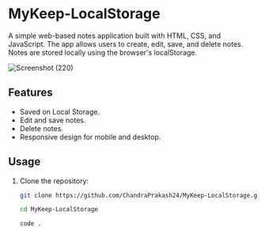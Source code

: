 # MyKeep-LocalStorage

A simple web-based notes application built with HTML, CSS, and JavaScript. The app allows users to create, edit, save, and delete notes. Notes are stored locally using the browser's localStorage.

![Screenshot (220)](https://github.com/ChandraPrakash24/MyKeep-LocalStorage/assets/107044253/531b9d6e-e1fd-419f-a3e4-88d037d8841b)


## Features

- Saved on Local Storage.
- Edit and save notes.
- Delete notes.
- Responsive design for mobile and desktop.

## Usage

1. Clone the repository:

   ```bash
   git clone https://github.com/ChandraPrakash24/MyKeep-LocalStorage.git

   cd MyKeep-LocalStorage

   code .
